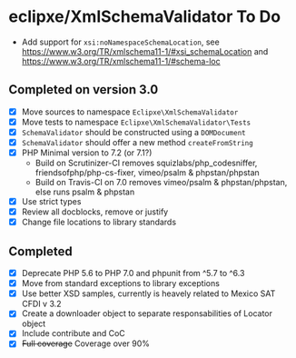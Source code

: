 # eclipxe/XmlSchemaValidator To Do

- Add support for `xsi:noNamespaceSchemaLocation`,
  see <https://www.w3.org/TR/xmlschema11-1/#xsi_schemaLocation>
  and <https://www.w3.org/TR/xmlschema11-1/#schema-loc>

## Completed on version 3.0

- [X] Move sources to namespace `Eclipxe\XmlSchemaValidator`
- [X] Move tests to namespace `Eclipxe\XmlSchemaValidator\Tests`
- [X] `SchemaValidator` should be constructed using a `DOMDocument`
- [X] `SchemaValidator` should offer a new method `createFromString`
- [X] PHP Minimal version to 7.2 (or 7.1?)
    - Build on Scrutinizer-CI removes squizlabs/php_codesniffer, friendsofphp/php-cs-fixer, vimeo/psalm & phpstan/phpstan
    - Build on Travis-CI on 7.0 removes vimeo/psalm & phpstan/phpstan, else runs psalm & phpstan  
- [X] Use strict types
- [X] Review all docblocks, remove or justify
- [X] Change file locations to library standards

## Completed

- [X] Deprecate PHP 5.6 to PHP 7.0 and phpunit from ^5.7 to ^6.3
- [X] Move from standard exceptions to library exceptions
- [X] Use better XSD samples, currently is heavely related to Mexico SAT CFDI v 3.2
- [X] Create a downloader object to separate responsabilities of Locator object
- [X] Include contribute and CoC
- [X] ~~Full coverage~~ Coverage over 90%
